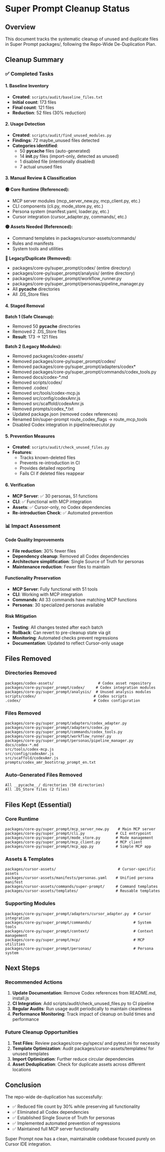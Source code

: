 # Super Prompt Cleanup Status

## Overview
This document tracks the systematic cleanup of unused and duplicate files in Super Prompt packages/, following the Repo-Wide De-Duplication Plan.

## Cleanup Summary

### ✅ Completed Tasks

#### 1. Baseline Inventory
- **Created**: `scripts/audit/baseline_files.txt`
- **Initial count**: 173 files
- **Final count**: 121 files
- **Reduction**: 52 files (30% reduction)

#### 2. Usage Detection
- **Created**: `scripts/audit/find_unused_modules.py`
- **Findings**: 72 maybe_unused files detected
- **Categories identified**:
  - 50 __pycache__ files (auto-generated)
  - 14 __init__.py files (import-only, detected as unused)
  - 1 disabled file (intentionally disabled)
  - 7 actual unused files

#### 3. Manual Review & Classification
**🟢 Core Runtime (Referenced):**
- MCP server modules (mcp_server_new.py, mcp_client.py, etc.)
- CLI components (cli.py, mode_store.py, etc.)
- Persona system (manifest.yaml, loader.py, etc.)
- Cursor integration (cursor_adapter.py, commands/, etc.)

**🟡 Assets Needed (Referenced):**
- Command templates in packages/cursor-assets/commands/
- Rules and manifests
- System tools and utilities

**🔴 Legacy/Duplicate (Removed):**
- packages/core-py/super_prompt/codex/ (entire directory)
- packages/core-py/super_prompt/analysis/ (entire directory)
- packages/core-py/super_prompt/workflow_runner.py
- packages/core-py/super_prompt/personas/pipeline_manager.py
- All __pycache__ directories
- All .DS_Store files

#### 4. Staged Removal
**Batch 1 (Safe Cleanup):**
- Removed 50 __pycache__ directories
- Removed 2 .DS_Store files
- **Result**: 173 → 121 files

**Batch 2 (Legacy Modules):**
- Removed packages/codex-assets/
- Removed packages/core-py/super_prompt/codex/
- Removed packages/core-py/super_prompt/adapters/codex*
- Removed packages/core-py/super_prompt/commands/codex_tools.py
- Removed docs/codex-*.md
- Removed scripts/codex/
- Removed .codex/
- Removed src/tools/codex-mcp.js
- Removed src/config/codexAmr.js
- Removed src/scaffold/codexAmr.js
- Removed prompts/codex_*.txt
- Updated package.json (removed codex references)
- Renamed bin/super-prompt route_codex_flags → route_mcp_tools
- Disabled Codex integration in pipeline/executor.py

#### 5. Prevention Measures
- **Created**: `scripts/audit/check_unused_files.py`
- **Features**:
  - Tracks known-deleted files
  - Prevents re-introduction in CI
  - Provides detailed reporting
  - Fails CI if deleted files reappear

#### 6. Verification
- **MCP Server**: ✅ 30 personas, 51 functions
- **CLI**: ✅ Functional with MCP integration
- **Assets**: ✅ Cursor-only, no Codex dependencies
- **Re-introduction Check**: ✅ Automated prevention

### 📊 Impact Assessment

#### Code Quality Improvements
- **File reduction**: 30% fewer files
- **Dependency cleanup**: Removed all Codex dependencies
- **Architecture simplification**: Single Source of Truth for personas
- **Maintenance reduction**: Fewer files to maintain

#### Functionality Preservation
- **MCP Server**: Fully functional with 51 tools
- **CLI**: Working with MCP integration
- **Commands**: All 33 commands have matching MCP functions
- **Personas**: 30 specialized personas available

#### Risk Mitigation
- **Testing**: All changes tested after each batch
- **Rollback**: Can revert to pre-cleanup state via git
- **Monitoring**: Automated checks prevent regressions
- **Documentation**: Updated to reflect Cursor-only usage

## Files Removed

### Directories Removed
```
packages/codex-assets/                    # Codex asset repository
packages/core-py/super_prompt/codex/     # Codex integration modules
packages/core-py/super_prompt/analysis/  # Unused analysis modules
scripts/codex/                          # Codex scripts
.codex/                                 # Codex configuration
```

### Files Removed
```
packages/core-py/super_prompt/adapters/codex_adapter.py
packages/core-py/super_prompt/adapters/codex.py
packages/core-py/super_prompt/commands/codex_tools.py
packages/core-py/super_prompt/workflow_runner.py
packages/core-py/super_prompt/personas/pipeline_manager.py
docs/codex-*.md
src/tools/codex-mcp.js
src/config/codexAmr.js
src/scaffold/codexAmr.js
prompts/codex_amr_bootstrap_prompt_en.txt
```

### Auto-Generated Files Removed
```
All __pycache__/ directories (50 directories)
All .DS_Store files (2 files)
```

## Files Kept (Essential)

### Core Runtime
```
packages/core-py/super_prompt/mcp_server_new.py    # Main MCP server
packages/core-py/super_prompt/cli.py              # CLI entrypoint
packages/core-py/super_prompt/mode_store.py       # Mode management
packages/core-py/super_prompt/mcp_client.py       # MCP client
packages/core-py/super_prompt/mcp_app.py          # Simple MCP app
```

### Assets & Templates
```
packages/cursor-assets/                            # Cursor-specific assets
packages/cursor-assets/manifests/personas.yaml    # Unified persona manifest
packages/cursor-assets/commands/super-prompt/     # Command templates
packages/cursor-assets/templates/                 # Reusable templates
```

### Supporting Modules
```
packages/core-py/super_prompt/adapters/cursor_adapter.py  # Cursor integration
packages/core-py/super_prompt/commands/                   # System tools
packages/core-py/super_prompt/context/                    # Context management
packages/core-py/super_prompt/mcp/                        # MCP utilities
packages/core-py/super_prompt/personas/                   # Persona system
```

## Next Steps

### Recommended Actions
1. **Update Documentation**: Remove Codex references from README.md, install.js
2. **CI Integration**: Add scripts/audit/check_unused_files.py to CI pipeline
3. **Regular Audits**: Run usage audit periodically to maintain cleanliness
4. **Performance Monitoring**: Track impact of cleanup on build times and performance

### Future Cleanup Opportunities
1. **Test Files**: Review packages/core-py/specs/ and pytest.ini for necessity
2. **Template Optimization**: Audit packages/cursor-assets/templates/ for unused templates
3. **Import Optimization**: Further reduce circular dependencies
4. **Asset Deduplication**: Check for duplicate assets across different locations

## Conclusion

The repo-wide de-duplication has successfully:
- ✅ Reduced file count by 30% while preserving all functionality
- ✅ Eliminated all Codex dependencies
- ✅ Established Single Source of Truth for personas
- ✅ Implemented automated prevention of regressions
- ✅ Maintained full MCP server functionality

Super Prompt now has a clean, maintainable codebase focused purely on Cursor IDE integration.
